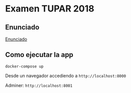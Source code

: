 # Examen TUPAR 2018

## Enunciado

[Enunciado](https://drive.google.com/open?id=1GdmzuZQsKHMalIKmEiPd2qIpg-plGzOcdMxbSQFJyoA)

## Como ejecutar la app
`docker-compose up`

Desde un navegador accediendo a `http://localhost:8000`

Adminer: `http://localhost:8001`
